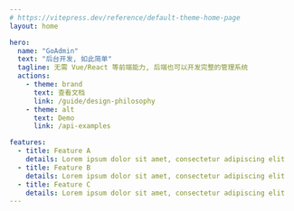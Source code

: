 ```yaml
---
# https://vitepress.dev/reference/default-theme-home-page
layout: home

hero:
  name: "GoAdmin"
  text: "后台开发, 如此简单"
  tagline: 无需 Vue/React 等前端能力, 后端也可以开发完整的管理系统
  actions:
    - theme: brand
      text: 查看文档
      link: /guide/design-philosophy
    - theme: alt
      text: Demo
      link: /api-examples

features:
  - title: Feature A
    details: Lorem ipsum dolor sit amet, consectetur adipiscing elit
  - title: Feature B
    details: Lorem ipsum dolor sit amet, consectetur adipiscing elit
  - title: Feature C
    details: Lorem ipsum dolor sit amet, consectetur adipiscing elit
---
```


